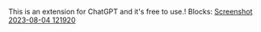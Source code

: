 This is an extension for ChatGPT and it's free to use.! Blocks:
[Screenshot 2023-08-04 121920](https://github.com/helloworld2468/chatgpt-ext/assets/83113341/61d7b78e-4986-48b3-9923-0b4dc1db4a14)
